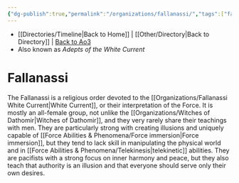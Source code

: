 ```yaml
---
{"dg-publish":true,"permalink":"/organizations/fallanassi/","tags":["faction"]}
---
```


- [[Directories/Timeline\|Back to Home]] | [[Other/Directory\|Back to Directory]] | [Back to Ao3](https://archiveofourown.org/works/19334440/chapters/45992584)
- Also known as *Adepts of the White Current*

# Fallanassi
The Fallanassi is a religious order devoted to the [[Organizations/Fallanassi White Current\|White Current]], or their interpretation of the Force. It is mostly an all-female group, not unlike the [[Organizations/Witches of Dathomir\|Witches of Dathomir]], and they very rarely share their teachings with men. They are particularly strong with creating illusions and uniquely capable of [[Force Abilities & Phenomena/Force immersion\|Force immersion]], but they tend to lack skill in manipulating the physical world and in [[Force Abilities & Phenomena/Telekinesis\|telekinetic]] abilities. They are pacifists with a strong focus on inner harmony and peace, but they also teach that authority is an illusion and that everyone should serve only their own desires. 


